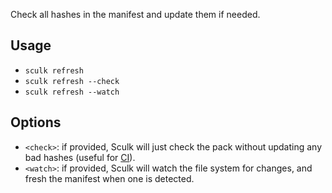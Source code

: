 Check all hashes in the manifest and update them if needed.

## Usage

- `sculk refresh`
- `sculk refresh --check`
- `sculk refresh --watch`

## Options

- `<check>`: if provided, Sculk will just check the pack without updating any
  bad hashes (useful for [CI](../guides/checking-with-github-actions.md)).
- `<watch>`: if provided, Sculk will watch the file system for changes, and
  fresh the manifest when one is detected.

